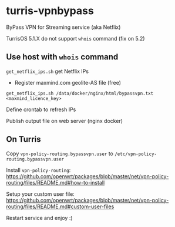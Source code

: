 # turris-vpnbypass
ByPass VPN for Streaming service (aka Netflix)

TurrisOS 5.1.X do not support `whois` command (fix on 5.2)

## Use host with `whois` command
`get_netflix_ips.sh` get Netflix IPs
 * Register maxmind.com geolite-AS file (free)

```
get_netflix_ips.sh /data/docker/nginx/html/bypassvpn.txt <maxmind_licence_key>
```

Define crontab to refresh IPs

 Publish output file on web server (nginx docker)



## On Turris
Copy `vpn-policy-routing.bypassvpn.user` to `/etc/vpn-policy-routing.bypassvpn.user`

Install `vpn-policy-routing`: https://github.com/openwrt/packages/blob/master/net/vpn-policy-routing/files/README.md#how-to-install

Setup your custom user file: https://github.com/openwrt/packages/blob/master/net/vpn-policy-routing/files/README.md#custom-user-files

Restart service and enjoy :)

